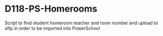 # D118-PS-Homerooms
Script to find student homeroom teacher and room number and upload to sftp in order to be imported into PowerSchool
